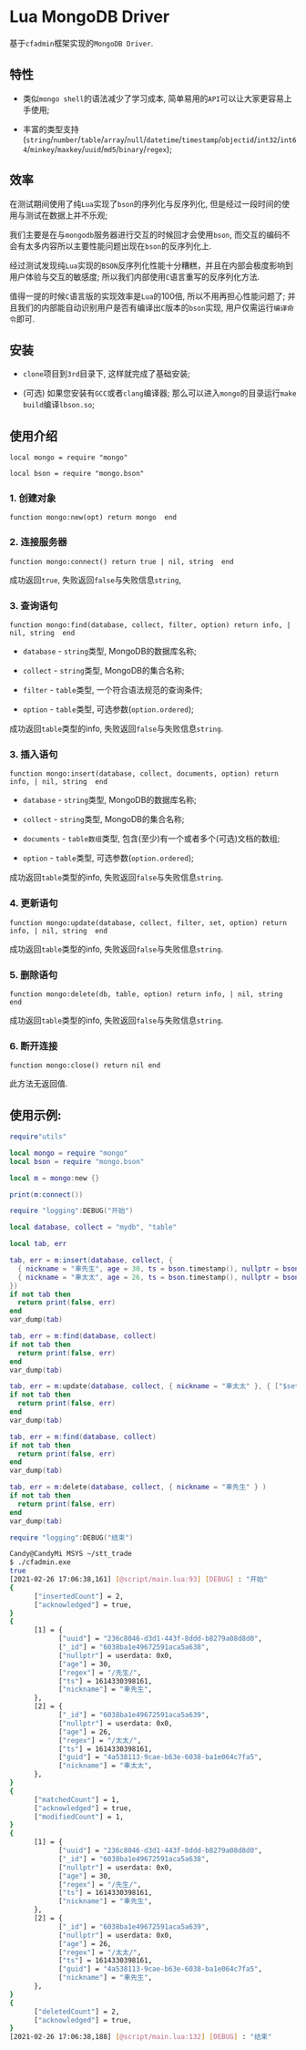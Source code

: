 # Lua MongoDB Driver

  基于`cfadmin`框架实现的`MongoDB Driver`.

## 特性

  * 类似`mongo shell`的语法减少了学习成本, 简单易用的`API`可以让大家更容易上手使用;

  * 丰富的类型支持(`string`/`number`/`table`/`array`/`null`/`datetime`/`timestamp`/`objectid`/`int32`/`int64`/`minkey`/`maxkey`/`uuid`/`md5`/`binary`/`regex`);

## 效率

  在测试期间使用了纯`Lua`实现了`bson`的序列化与反序列化, 但是经过一段时间的使用与测试在数据上并不乐观;
  
  我们主要是在与`mongodb`服务器进行交互的时候回才会使用`bson`, 而交互的编码不会有太多内容所以主要性能问题出现在`bson`的反序列化上.

  经过测试发现纯`Lua`实现的`BSON`反序列化性能十分糟糕，并且在内部会极度影响到用户体验与交互的敏感度; 所以我们内部使用`C`语言重写的反序列化方法.
  
  值得一提的时候`C`语言版的实现效率是`Lua`的100倍, 所以不用再担心性能问题了; 并且我们的内部能自动识别用户是否有编译出`C`版本的`bson`实现, 用户仅需运行`编译命令`即可.

## 安装

  * `clone`项目到`3rd`目录下, 这样就完成了基础安装;

  * (可选) 如果您安装有`GCC`或者`clang`编译器; 那么可以进入`mongo`的目录运行`make build`编译`lbson.so`;

## 使用介绍

  `local mongo = require "mongo"`

  `local bson = require "mongo.bson"`

### 1. 创建对象

  `function mongo:new(opt) return mongo  end`

### 2. 连接服务器

  `function mongo:connect() return true | nil, string  end`

  成功返回`true`, 失败返回`false`与失败信息`string`,

### 3. 查询语句

  `function mongo:find(database, collect, filter, option) return info, | nil, string  end`

  * `database` - `string`类型, MongoDB的数据库名称;

  * `collect`  - `string`类型, MongoDB的集合名称;

  * `filter`   - `table`类型, 一个符合语法规范的查询条件;

  * `option`   - `table`类型, 可选参数(`option.ordered`);

  成功返回`table`类型的info, 失败返回`false`与失败信息`string`.

### 3. 插入语句

  `function mongo:insert(database, collect, documents, option) return info, | nil, string  end`

  * `database`  - `string`类型, MongoDB的数据库名称;

  * `collect`   - `string`类型, MongoDB的集合名称;

  * `documents` - `table数组`类型, 包含(至少)有一个或者多个(可选)文档的数组;

  * `option`   - `table`类型, 可选参数(`option.ordered`);

  成功返回`table`类型的info, 失败返回`false`与失败信息`string`.

### 4. 更新语句

  `function mongo:update(database, collect, filter, set, option) return info, | nil, string  end`

  成功返回`table`类型的info, 失败返回`false`与失败信息`string`.

### 5. 删除语句

  `function mongo:delete(db, table, option) return info, | nil, string  end`

  成功返回`table`类型的info, 失败返回`false`与失败信息`string`.

### 6. 断开连接

  `function mongo:close() return nil end`

  此方法无返回值.

## 使用示例:

```lua
require"utils"

local mongo = require "mongo"
local bson = require "mongo.bson"

local m = mongo:new {}

print(m:connect())

require "logging":DEBUG("开始")

local database, collect = "mydb", "table"

local tab, err

tab, err = m:insert(database, collect, {
  { nickname = "車先生", age = 30, ts = bson.timestamp(), nullptr = bson.null(), regex = bson.regex("/先生/i"), uuid = bson.uuid() },
  { nickname = "車太太", age = 26, ts = bson.timestamp(), nullptr = bson.null(), regex = bson.regex("/太太/i"), guid = bson.guid() },
})
if not tab then
  return print(false, err)
end
var_dump(tab)

tab, err = m:find(database, collect)
if not tab then
  return print(false, err)
end
var_dump(tab)

tab, err = m:update(database, collect, { nickname = "車太太" }, { ["$set"] = { nickname = "車先生" }})
if not tab then
  return print(false, err)
end
var_dump(tab)

tab, err = m:find(database, collect)
if not tab then
  return print(false, err)
end
var_dump(tab)

tab, err = m:delete(database, collect, { nickname = "車先生" } )
if not tab then
  return print(false, err)
end
var_dump(tab)

require "logging":DEBUG("结束")
```
```bash
Candy@CandyMi MSYS ~/stt_trade
$ ./cfadmin.exe
true
[2021-02-26 17:06:38,161] [@script/main.lua:93] [DEBUG] : "开始"
{
      ["insertedCount"] = 2,
      ["acknowledged"] = true,
}
{
      [1] = {
            ["uuid"] = "236c8046-d3d1-443f-8ddd-b8279a08d8d0",
            ["_id"] = "6038ba1e49672591aca5a638",
            ["nullptr"] = userdata: 0x0,
            ["age"] = 30,
            ["regex"] = "/先生/",
            ["ts"] = 1614330398161,
            ["nickname"] = "車先生",
      },
      [2] = {
            ["_id"] = "6038ba1e49672591aca5a639",
            ["nullptr"] = userdata: 0x0,
            ["age"] = 26,
            ["regex"] = "/太太/",
            ["ts"] = 1614330398161,
            ["guid"] = "4a538113-9cae-b63e-6038-ba1e064c7fa5",
            ["nickname"] = "車太太",
      },
}
{
      ["matchedCount"] = 1,
      ["acknowledged"] = true,
      ["modifiedCount"] = 1,
}
{
      [1] = {
            ["uuid"] = "236c8046-d3d1-443f-8ddd-b8279a08d8d0",
            ["_id"] = "6038ba1e49672591aca5a638",
            ["nullptr"] = userdata: 0x0,
            ["age"] = 30,
            ["regex"] = "/先生/",
            ["ts"] = 1614330398161,
            ["nickname"] = "車先生",
      },
      [2] = {
            ["_id"] = "6038ba1e49672591aca5a639",
            ["nullptr"] = userdata: 0x0,
            ["age"] = 26,
            ["regex"] = "/太太/",
            ["ts"] = 1614330398161,
            ["guid"] = "4a538113-9cae-b63e-6038-ba1e064c7fa5",
            ["nickname"] = "車先生",
      },
}
{
      ["deletedCount"] = 2,
      ["acknowledged"] = true,
}
[2021-02-26 17:06:38,188] [@script/main.lua:132] [DEBUG] : "结束"
```